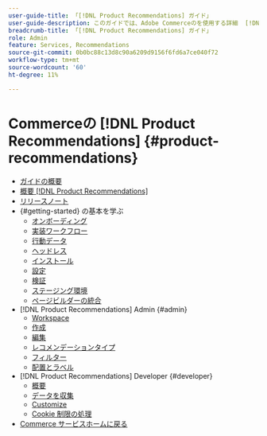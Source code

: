 ```yaml
---
user-guide-title: 「[!DNL Product Recommendations] ガイド」
user-guide-description: このガイドでは、Adobe Commerceのを使用する詳細  [!DNL Product Recommendations]  手順を説明します。
breadcrumb-title: 「[!DNL Product Recommendations] ガイド」
role: Admin
feature: Services, Recommendations
source-git-commit: 0b0bc88c13d8c90a6209d9156f6fd6a7ce040f72
workflow-type: tm+mt
source-wordcount: '60'
ht-degree: 11%

---
```


# Commerceの [!DNL Product Recommendations] {#product-recommendations}

- [ガイドの概要](guide-overview.md)
- [概要  [!DNL Product Recommendations]](overview.md)
- [リリースノート](release-notes.md)
- {#getting-started} の基本を学ぶ
   - [オンボーディング](onboarding.md)
   - [実装ワークフロー](implementation-workflow.md)
   - [行動データ](behavioral-data.md)
   - [ヘッドレス](headless.md)
   - [インストール](install-configure.md)
   - [設定](settings.md)
   - [検証](verify.md)
   - [ステージング環境](staging-environment.md)
   - [ページビルダーの統合](page-builder.md)
- [!DNL Product Recommendations] Admin {#admin}
   - [Workspace](workspace.md)
   - [作成](create.md)
   - [編集](edit.md)
   - [レコメンデーションタイプ](type.md)
   - [フィルター](filters.md)
   - [配置とラベル](placement.md)
- [!DNL Product Recommendations] Developer {#developer}
   - [概要](development-overview.md)
   - [データを収集](events.md)
   - [Customize](customize.md)
   - [Cookie 制限の処理](setting-cookie.md)
- [Commerce サービスホームに戻る ](https://experienceleague.adobe.com/docs/commerce-merchant-services/user-guides/home.html)